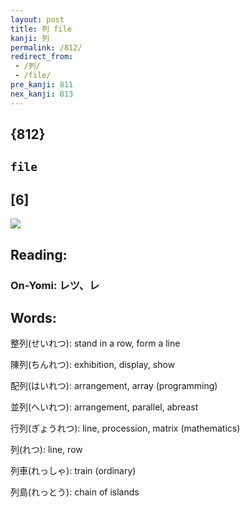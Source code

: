 ```yaml
---
layout: post
title: 列 file
kanji: 列
permalink: /812/
redirect_from:
 - /列/
 - /file/
pre_kanji: 811
nex_kanji: 813
---
```


## {812}

## `file`

## [6]

<div class="stroke"><img src="E58897.png" /></div>

## Reading:

### On-Yomi: レツ、レ

## Words:

整列(せいれつ): stand in a row, form a line

陳列(ちんれつ): exhibition, display, show

配列(はいれつ): arrangement, array (programming)

並列(へいれつ): arrangement, parallel, abreast

行列(ぎょうれつ): line, procession, matrix (mathematics)

列(れつ): line, row

列車(れっしゃ): train (ordinary)

列島(れっとう): chain of islands
